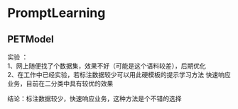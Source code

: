 # PromptLearning

## PETModel

实验 ：  
1、网上随便找了个数据集，效果不好（可能是这个语料较差），后期优化  
2、在工作中已经实验，若标注数据较少可以用此硬模板的提示学习方法 快速响应业务，目前在二分类中具有较优的效果

结论：标注数据较少，快速响应业务，这种方法是个不错的选择